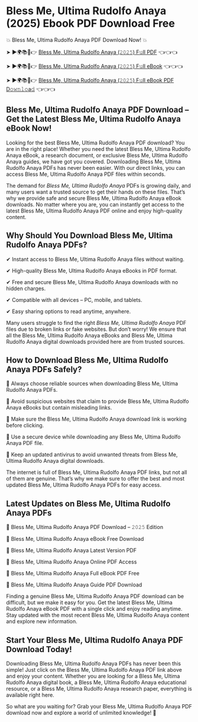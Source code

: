 # Bless Me, Ultima Rudolfo Anaya (2025) Ebook PDF Download Free

💥 Bless Me, Ultima Rudolfo Anaya PDF Download Now! 💥

➤ ►🌍📚📱👉 [Bless Me, Ultima Rudolfo Anaya (𝟸𝟶𝟸𝟻) F𝚞ll PDF](https://getpdf.xyz/bless-me-ultima-rudolfo-anaya) 👈👈👈


➤ ►🌍📚📱👉 [Bless Me, Ultima Rudolfo Anaya (𝟸𝟶𝟸𝟻) F𝚞ll eBook](https://getpdf.xyz/bless-me-ultima-rudolfo-anaya) 👈👈👈


➤ ►🌍📚📱👉 [Bless Me, Ultima Rudolfo Anaya (𝟸𝟶𝟸𝟻) F𝚞ll eBook PDF D𝚘𝚠𝚗𝚕𝚘a𝚍](https://getpdf.xyz/bless-me-ultima-rudolfo-anaya) 👈👈👈


## Bless Me, Ultima Rudolfo Anaya PDF Download – Get the Latest Bless Me, Ultima Rudolfo Anaya eBook Now!

Looking for the best Bless Me, Ultima Rudolfo Anaya PDF download? You are in the right place! Whether you need the latest Bless Me, Ultima Rudolfo Anaya eBook, a research document, or exclusive Bless Me, Ultima Rudolfo Anaya guides, we have got you covered. Downloading Bless Me, Ultima Rudolfo Anaya PDFs has never been easier. With our direct links, you can access Bless Me, Ultima Rudolfo Anaya PDF files within seconds.

The demand for *Bless Me, Ultima Rudolfo Anaya* PDFs is growing daily, and many users want a trusted source to get their hands on these files. That’s why we provide safe and secure Bless Me, Ultima Rudolfo Anaya eBook downloads. No matter where you are, you can instantly get access to the latest Bless Me, Ultima Rudolfo Anaya PDF online and enjoy high-quality content.

## Why Should You Download Bless Me, Ultima Rudolfo Anaya PDFs?

✔ Instant access to Bless Me, Ultima Rudolfo Anaya files without waiting.

✔ High-quality Bless Me, Ultima Rudolfo Anaya eBooks in PDF format.

✔ Free and secure Bless Me, Ultima Rudolfo Anaya downloads with no hidden charges.

✔ Compatible with all devices – PC, mobile, and tablets.

✔ Easy sharing options to read anytime, anywhere.

Many users struggle to find the right *Bless Me, Ultima Rudolfo Anaya* PDF files due to broken links or fake websites. But don’t worry! We ensure that all the Bless Me, Ultima Rudolfo Anaya eBooks and Bless Me, Ultima Rudolfo Anaya digital downloads provided here are from trusted sources.

## How to Download Bless Me, Ultima Rudolfo Anaya PDFs Safely?

📌 Always choose reliable sources when downloading Bless Me, Ultima Rudolfo Anaya PDFs.

📌 Avoid suspicious websites that claim to provide Bless Me, Ultima Rudolfo Anaya eBooks but contain misleading links.

📌 Make sure the Bless Me, Ultima Rudolfo Anaya download link is working before clicking.

📌 Use a secure device while downloading any Bless Me, Ultima Rudolfo Anaya PDF file.

📌 Keep an updated antivirus to avoid unwanted threats from Bless Me, Ultima Rudolfo Anaya digital downloads.

The internet is full of Bless Me, Ultima Rudolfo Anaya PDF links, but not all of them are genuine. That’s why we make sure to offer the best and most updated Bless Me, Ultima Rudolfo Anaya PDFs for easy access.

## Latest Updates on Bless Me, Ultima Rudolfo Anaya PDFs

🔹 Bless Me, Ultima Rudolfo Anaya PDF Download – 𝟸𝟶𝟸𝟻 Edition

🔹 Bless Me, Ultima Rudolfo Anaya eBook Free Download

🔹 Bless Me, Ultima Rudolfo Anaya Latest Version PDF

🔹 Bless Me, Ultima Rudolfo Anaya Online PDF Access

🔹 Bless Me, Ultima Rudolfo Anaya Full eBook PDF Free

🔹 Bless Me, Ultima Rudolfo Anaya Guide PDF Download

Finding a genuine Bless Me, Ultima Rudolfo Anaya PDF download can be difficult, but we make it easy for you. Get the latest Bless Me, Ultima Rudolfo Anaya eBook PDF with a single click and enjoy reading anytime. Stay updated with the most recent Bless Me, Ultima Rudolfo Anaya content and explore new information.

## Start Your Bless Me, Ultima Rudolfo Anaya PDF Download Today!

Downloading Bless Me, Ultima Rudolfo Anaya PDFs has never been this simple! Just click on the Bless Me, Ultima Rudolfo Anaya PDF link above and enjoy your content. Whether you are looking for a Bless Me, Ultima Rudolfo Anaya digital book, a Bless Me, Ultima Rudolfo Anaya educational resource, or a Bless Me, Ultima Rudolfo Anaya research paper, everything is available right here.

So what are you waiting for? Grab your Bless Me, Ultima Rudolfo Anaya PDF download now and explore a world of unlimited knowledge! 🚀